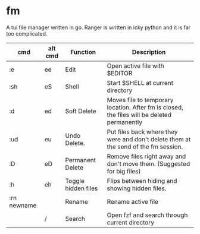 # fm

A tui file manager written in go. Ranger is written in icky python and it is far too complicated.

| cmd         | alt cmd | Function            | Description                                                                                 |
|-------------|---------|---------------------|---------------------------------------------------------------------------------------------|
| :e          | ee      | Edit                | Open active file with $EDITOR                                                               |
| :sh         | eS      | Shell               | Start $SHELL at current directory                                                           |
| :d          | ed      | Soft Delete         | Moves file to temporary location. After fm is closed, the files will be deleted permanently |
| :ud         | eu      | Undo Delete.        | Put files back where they were and don't delete them at the send of the fm session.         |
| :D          | eD      | Permanent Delete    | Remove files right away and don't move them. (Suggested for big files)                      |
| :h          | eh      | Toggle hidden files | Flips between hiding and showing hidden files.                                              |
| :rn newname |         | Rename              | Rename active file                                                                          |
|             | /       | Search              | Open fzf and search through current directory                                               |
